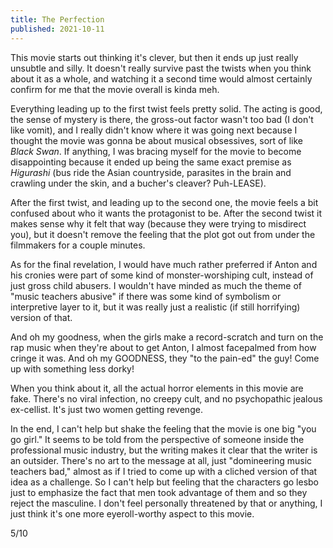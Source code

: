 ```yaml
---
title: The Perfection
published: 2021-10-11
---
```


This movie starts out thinking it's clever, but then it ends up just really unsubtle and silly. It doesn't really survive past the twists when you think about it as a whole, and watching it a second time would almost certainly confirm for me that the movie overall is kinda meh.

Everything leading up to the first twist feels pretty solid. The acting is good, the sense of mystery is there, the gross-out factor wasn't too bad (I don't like vomit), and I really didn't know where it was going next because I thought the movie was gonna be about musical obsessives, sort of like _Black Swan_. If anything, I was bracing myself for the movie to become disappointing because it ended up being the same exact premise as _Higurashi_ (bus ride the Asian countryside, parasites in the brain and crawling under the skin, and a bucher's cleaver? Puh-LEASE).

After the first twist, and leading up to the second one, the movie feels a bit confused about who it wants the protagonist to be. After the second twist it makes sense why it felt that way (because they were trying to misdirect you), but it doesn't remove the feeling that the plot got out from under the filmmakers for a couple minutes.

As for the final revelation, I would have much rather preferred if Anton and his cronies were part of some kind of monster-worshiping cult, instead of just gross child abusers. I wouldn't have minded as much the theme of "music teachers abusive" if there was some kind of symbolism or interpretive layer to it, but it was really just a realistic (if still horrifying) version of that.

And oh my goodness, when the girls make a record-scratch and turn on the rap music when they're about to get Anton, I almost facepalmed from how cringe it was. And oh my GOODNESS, they "to the pain-ed" the guy! Come up with something less dorky!

When you think about it, all the actual horror elements in this movie are fake. There's no viral infection, no creepy cult, and no psychopathic jealous ex-cellist. It's just two women getting revenge.

In the end, I can't help but shake the feeling that the movie is one big "you go girl." It seems to be told from the perspective of someone inside the professional music industry, but the writing makes it clear that the writer is an outsider. There's no art to the message at all, just "domineering music teachers bad," almost as if I tried to come up with a cliched version of that idea as a challenge. So I can't help but feeling that the characters go lesbo just to emphasize the fact that men took advantage of them and so they reject the masculine. I don't feel personally threatened by that or anything, I just think it's one more eyeroll-worthy aspect to this movie.

5/10
